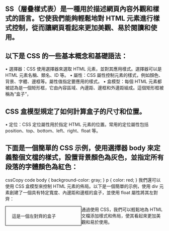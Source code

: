 ## SS（層疊樣式表）是一種用於描述網頁內容外觀和樣式的語言。它使我們能夠輕鬆地對 HTML 元素進行樣式控制，從而讓網頁看起來更加美觀、易於閱讀和使用。

## 以下是 CSS 的一些基本概念和基礎語法：
•	選擇器：CSS 使用選擇器來選取 HTML 元素，並對其應用樣式。選擇器可以是 HTML 元素名稱、類名、ID 等。
•	屬性：CSS 屬性控制元素的樣式，例如顏色、背景、字體、邊框等。屬性值指定要應用的樣式。
•	盒模型：每個 HTML 元素都被認為是一個矩形框，它由內容區域、內邊距、邊框和外邊距組成。這個矩形框被稱為“盒子”，

## CSS 盒模型規定了如何計算盒子的尺寸和位置。
•	定位：CSS 定位屬性用於指定 HTML 元素的位置。常用的定位屬性包括 position、top、bottom、left、right、float 等。

## 下面是一個簡單的 CSS 示例，使用選擇器 body 來定義整個文檔的樣式，設置背景顏色為灰色，並指定所有段落的字體顏色為紅色：
cssCopy code
body {
  background-color: gray;
}
p {
  color: red;
}
我們還可以使用 CSS 盒模型來控制 HTML 元素的佈局。以下是一個簡單的示例，使用 div 元素創建了一個具有特定寬度、內邊距和邊框的盒子，並使用 float 屬性將其左對齊：

<div style="width: 200px; padding: 20px; border: 1px solid black; float: left;"> 
這是一個左對齊的盒子 
</div> 

通過使用 CSS，我們可以輕鬆地為 HTML 文檔添加樣式和佈局，使其看起來更加美觀和易於使用。

